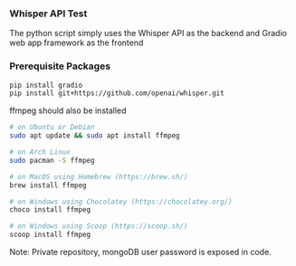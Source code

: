 ### Whisper API Test 
The python script simply uses the Whisper API as the backend and Gradio web app framework as the frontend 

### Prerequisite Packages
```bash
pip install gradio 
pip install git+https://github.com/openai/whisper.git 
```
ffmpeg should also be installed 
```bash 
# on Ubuntu or Debian
sudo apt update && sudo apt install ffmpeg

# on Arch Linux
sudo pacman -S ffmpeg

# on MacOS using Homebrew (https://brew.sh/)
brew install ffmpeg

# on Windows using Chocolatey (https://chocolatey.org/)
choco install ffmpeg

# on Windows using Scoop (https://scoop.sh/)
scoop install ffmpeg
```

Note: Private repository, mongoDB user password is exposed in code.
